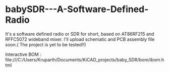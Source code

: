 # babySDR---A-Software-Defined-Radio
It's a software defined radio or SDR for short, based on AT86RF215 and RFFC5072 wideband mixer.
I'll upload schematic and PCB assembly file soon.( The project is yet to be tested!!)

Interactive BOM : file:///C:/Users/Kruparth/Documents/KiCAD_projects/baby_SDR/bom/ibom.html
